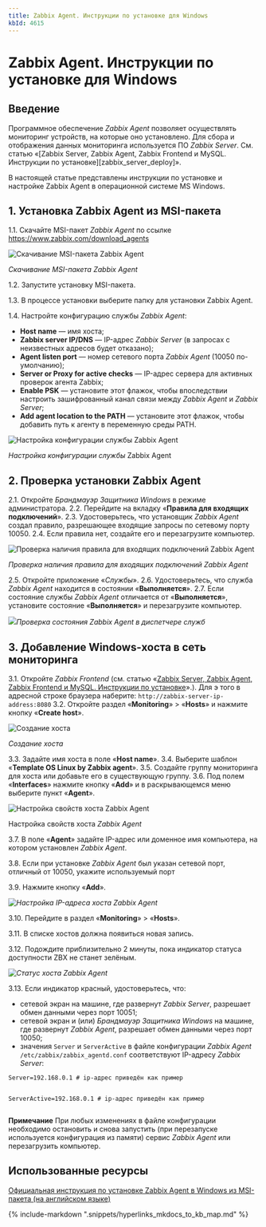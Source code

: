 ```yaml
---
title: Zabbix Agent. Инструкции по установке для Windows
kbId: 4615
---
```


# Zabbix Agent. Инструкции по установке для Windows

## Введение

Программное обеспечение *Zabbix Agent* позволяет осуществлять мониторинг устройств, на которые оно установлено. Для сбора и отображения данных мониторинга используется ПО *Zabbix Server*. См. статью «[Zabbix Server, Zabbix Agent, Zabbix Frontend и MySQL. Инструкции по установке][zabbix_server_deploy]».

В настоящей статье представлены инструкции по установке и настройке Zabbix Agent в операционной системе MS Windows.

## 1. Установка Zabbix Agent из MSI-пакета

1.1. Скачайте MSI-пакет *Zabbix Agent* по ссылке <https://www.zabbix.com/download_agents>

![Скачивание MSI-пакета Zabbix Agent](https://kb.comindware.ru/assets/img_63bbfec30de92.png)

*Скачивание MSI-пакета Zabbix Agent*

1.2. Запустите установку MSI-пакета.

1.3. В процессе установки выберите папку для установки Zabbix Agent.

1.4. Настройте конфигурацию службы *Zabbix Agent*:

- **Host name** — имя хоста;
- **Zabbix server IP/DNS** — IP-адрес *Zabbix Server* (в запросах с неизвестных адресов будет отказано);
- **Agent listen port** — номер сетевого порта *Zabbix Agent* (10050 по-умолчанию);
- **Server or Proxy for active checks** — IP-адрес сервера для активных проверок агента Zabbix;
- **Enable PSK** — установите этот флажок, чтобы впоследствии настроить зашифрованный канал связи между *Zabbix Agent* и *Zabbix Server*;
- **Add agent location to the PATH** — установите этот флажок, чтобы добавить путь к агенту в переменную среды PATH.

![Настройка конфигурации службы Zabbix Agent](https://kb.comindware.ru/assets/img_63bbfef9ee8a0.png)

*Настройка конфигурации службы* Zabbix Agent

## 2. Проверка установки Zabbix Agent

2.1. Откройте *Брандмауэр Защитника Windows* в режиме администратора.
2.2. Перейдите на вкладку «**Правила для входящих подключений**».
2.3. Удостоверьтесь, что установщик *Zabbix Agent* создал правило, разрешающее входящие запросы по сетевому порту 10050.
2.4. Если правила нет, создайте его и перезагрузите компьютер.

![Проверка наличия правила для входящих подключений Zabbix Agent](https://kb.comindware.ru/assets/img_63bbff2a30cfd.png)

*Проверка наличия правила для входящих подключений Zabbix Agent*

2.5. Откройте приложение «*Службы*».
2.6. Удостоверьтесь, что служба *Zabbix Agent* находится в состоянии «**Выполняется**».
2.7. Если состояние службы *Zabbix Agent* отличается от «**Выполняется**», установите состояние «**Выполняется**» и перезагрузите компьютер.

_![](https://kb.comindware.ru/assets/img_63bbff44016eb.png)_*Проверка состояния Zabbix Agent в диспетчере служб*

## 3. Добавление Windows-хоста в сеть мониторинга

3.1. Откройте *Zabbix Frontend* (см. статью «[Zabbix Server, Zabbix Agent, Zabbix Frontend и MySQL. Инструкции по установке](app://obsidian.md/Zabbix%20Server,%20Zabbix%20Agent,%20Zabbix%20Frontend%20%D0%B8%20MySQL.%20%D0%98%D0%BD%D1%81%D1%82%D1%80%D1%83%D0%BA%D1%86%D0%B8%D0%B8%20%D0%BF%D0%BE%20%D1%83%D1%81%D1%82%D0%B0%D0%BD%D0%BE%D0%B2%D0%BA%D0%B5)».). Для э того в адресной строке браузера наберите: `http://zabbix-server-ip-address:8080`
3.2. Откройте раздел «**Monitoring**» > «**Hosts**» и нажмите кнопку «**Create host**».

![Создание хоста](https://kb.comindware.ru/assets/img_63bc000e92138.png)

*Создание хоста*

3.3. Задайте имя хоста в поле «**Host name**».
3.4. Выберите шаблон «**Template OS Linux by Zabbix agent**».
3.5. Создайте группу мониторинга для хоста или добавьте его в существующую группу.
3.6. Под полем «**Interfaces**» нажмите кнопку «**Add**» и в раскрывающемся меню выберите пункт «**Agent**».

![Настройка свойств хоста Zabbix Agent](https://kb.comindware.ru/assets/img_63bbffd613538.png)

Настройка свойств хоста *Zabbix Agent*

3.7. В поле «**Agent**» задайте IP-адрес или доменное имя компьютера, на котором установлен *Zabbix Agent*.

3.8. Если при установке *Zabbix Agent* был указан сетевой порт, отличный от 10050, укажите используемый порт

3.9. Нажмите кнопку «**Add**».

_![Настройка IP-адреса хоста Zabbix Agent](https://kb.comindware.ru/assets/img_63bbffb0a5b4a.png)_

3.10. Перейдите в раздел «**Monitoring**» > «**Hosts**».

3.11. В списке хостов должна появиться новая запись.

3.12. Подождите приблизительно 2 минуты, пока индикатор статуса доступности ZBX не станет зелёным.

_![Статус хоста Zabbix Agent](https://kb.comindware.ru/assets/img_63bbfe8013410.png)_

3.13. Если индикатор красный, удостоверьтесь, что:

- сетевой экран на машине, где развернут *Zabbix Server*, разрешает обмен данными через порт 10051;
- сетевой экран и (или) *Брандмауэр Защитника Windows* на машине, где развернут *Zabbix Agent*, разрешает обмен данными через порт 10050;
- значения `Server` и `ServerActive` в файле конфигурации *Zabbix Agent* `/etc/zabbix/zabbix_agentd.conf` соответствуют IP-адресу *Zabbix Server*:

```
Server=192.168.0.1 # ip-адрес приведён как пример

```

```
ServerActive=192.168.0.1 # ip-адрес приведён как пример

```

**Примечание**
При любых изменениях в файле конфигурации необходимо остановить и снова запустить (при перезапуске используется конфигурация из памяти) сервис *Zabbix Agent* или перезагрузить компьютер.

## Использованные ресурсы

[Официальная инструкция по установке Zabbix Agent в Windows из MSI-пакета (на английском языке)](https://www.zabbix.com/documentation/current/en/manual/installation/install_from_packages/win_msi)

{% include-markdown ".snippets/hyperlinks_mkdocs_to_kb_map.md" %}
